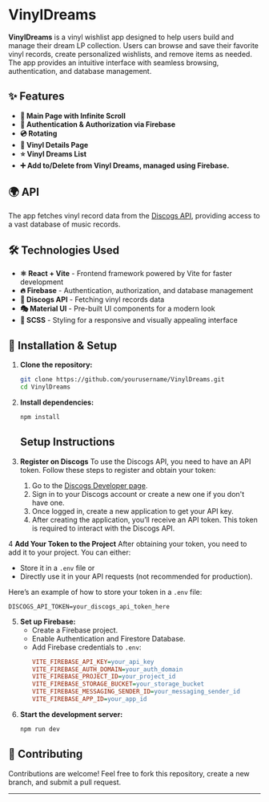 # VinylDreams

**VinylDreams** is a vinyl wishlist app designed to help users build and manage their dream LP collection. Users can browse and save their favorite vinyl records, create personalized wishlists, and remove items as needed. The app provides an intuitive interface with seamless browsing, authentication, and database management.

## ✨ Features

- **🎵 Main Page with Infinite Scroll** 
- **🔐 Authentication & Authorization via Firebase**
- **💿 Rotating**
- **📜 Vinyl Details Page**
- **⭐ Vinyl Dreams List** 
- **➕ Add to/Delete from Vinyl Dreams, managed using Firebase.** 

## 🌍 API
The app fetches vinyl record data from the [Discogs API](https://www.discogs.com/developers/#), providing access to a vast database of music records.

## 🛠 Technologies Used

- **⚛ React + Vite** - Frontend framework powered by Vite for faster development
- **🔥 Firebase** - Authentication, authorization, and database management
- **📀 Discogs API** - Fetching vinyl records data
- **🎭 Material UI** - Pre-built UI components for a modern look
- **🎨 SCSS** - Styling for a responsive and visually appealing interface

## 🚀 Installation & Setup

1. **Clone the repository:**
   ```bash
   git clone https://github.com/yourusername/VinylDreams.git
   cd VinylDreams
   ```
2. **Install dependencies:**
   ```bash
   npm install
   ```
   ## Setup Instructions

3. **Register on Discogs**
   To use the Discogs API, you need to have an API token. Follow these steps to register and obtain your token:
   
   1. Go to the [Discogs Developer page](https://www.discogs.com/developers).
   2. Sign in to your Discogs account or create a new one if you don't have one.
   3. Once logged in, create a new application to get your API key.
   4. After creating the application, you’ll receive an API token. This token is required to interact with the Discogs API.

4 **Add Your Token to the Project**
   After obtaining your token, you need to add it to your project. You can either:
   
   - Store it in a `.env` file or
   - Directly use it in your API requests (not recommended for production).
   
   Here’s an example of how to store your token in a `.env` file:
   
   ```env
   DISCOGS_API_TOKEN=your_discogs_api_token_here
   ```

5. **Set up Firebase:**
   - Create a Firebase project.
   - Enable Authentication and Firestore Database.
   - Add Firebase credentials to `.env`:
     ```ini
     VITE_FIREBASE_API_KEY=your_api_key
     VITE_FIREBASE_AUTH_DOMAIN=your_auth_domain
     VITE_FIREBASE_PROJECT_ID=your_project_id
     VITE_FIREBASE_STORAGE_BUCKET=your_storage_bucket
     VITE_FIREBASE_MESSAGING_SENDER_ID=your_messaging_sender_id
     VITE_FIREBASE_APP_ID=your_app_id
     ```
6. **Start the development server:**
   ```bash
   npm run dev
   ```

## 🤝 Contributing
Contributions are welcome! Feel free to fork this repository, create a new branch, and submit a pull request.

---

